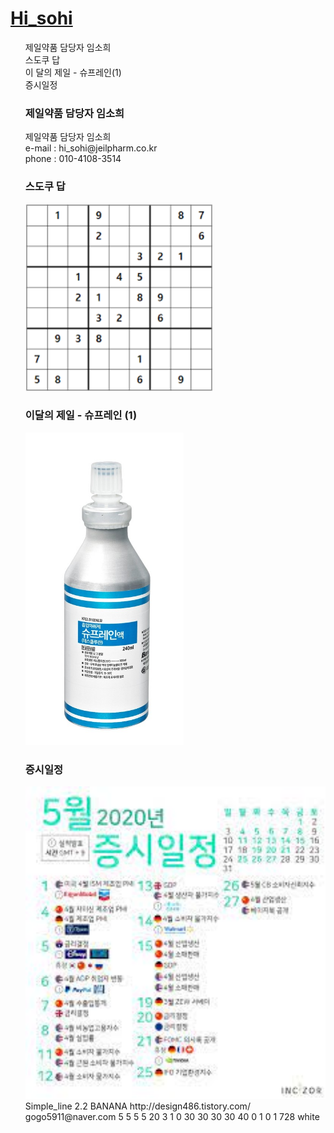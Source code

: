 <html>

<head>
  <title>HTML - HiSohi</title>
  <meta charset="utf-8">
  <meta name="viewport" content="width=device-width, initial-scale=1.0">
</head>
  </html>
<body>
<h1><a href="index.html">Hi_sohi</a></h1>
<ol>
  제일약품 담당자 임소희<BR>
  스도쿠 답<BR>
  이 달의 제일 - 슈프레인(1)<BR>
  증시일정 <BR>


<h3>제일약품 담당자 임소희</h3>
제일약품 담당자 임소희 <BR>
e-mail : hi_sohi@jeilpharm.co.kr <BR>
phone : 010-4108-3514
</body>
</html>

<h3>스도쿠 답</h3>
<html>
<body>
  <img src="다운로드.png" height="300" alt="스도쿠 답" title="스도쿠 답">
</body>
</html>

<h3>이달의 제일 - 슈프레인 (1)</h3>
<html>
<body>
  <img src="그림1.jpg" height="500" alt="슈프레인" title="슈프레인">
</body>
</html>

<h3>증시일정</h3>
<html>
<body>
  <img src="증시일정.jpg" height="500" alt="증시일정" title="증시일정">
</body>
</html>
  
 
<skin>
	<information>
		<name>Simple_line</name>
		<version>2.2</version>
		<description><![CDATA[바나나의 Simple_line Tistory 스킨입니다.최대한 Simple하게 만들기 위해 노력했습니다.]]></description>
		<license><![CDATA[Created by BANANA / 2.2ver / 수정 후 배포, 재배포를 엄격히 금지합니다. ]]></license>
	</information>
	<author>
		<name>BANANA</name>
		<homepage>http://design486.tistory.com/</homepage>
		<email>gogo5911@naver.com</email>
	</author>
	<default>
		<recentEntries>5</recentEntries>
		<recentComments>5</recentComments>
		<recentTrackbacks>5</recentTrackbacks>
		<itemsOnGuestbook>5</itemsOnGuestbook>
		<tagsInCloud>20</tagsInCloud>
		<sortInCloud>3</sortInCloud>
		<expandComment>1</expandComment>
		<expandTrackback>0</expandTrackback>
		<lengthOfRecentNotice>30</lengthOfRecentNotice>
		<lengthOfRecentEntry>30</lengthOfRecentEntry>
		<lengthOfRecentComment>30</lengthOfRecentComment>
		<lengthOfRecentTrackback>30</lengthOfRecentTrackback>
		<lengthOfLink>40</lengthOfLink>
		<commentMessage>
			<none>0</none>
			<single>1</single>
		</commentMessage>
		<trackbackMessage>
			<none>0</none>
			<single>1</single>
		</trackbackMessage>
		<contentWidth>728</contentWidth>
		<toolbar>white</toolbar>
	</default>
</skin>

